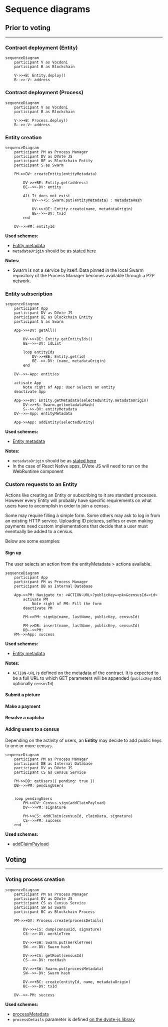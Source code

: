 # Sequence diagrams

## Prior to voting
---

### Contract deployment (Entity)

```mermaid
sequenceDiagram
    participant V as Vocdoni 
    participant B as Blockchain 

    V->>+B: Entity.deploy()
    B-->>-V: address
```

### Contract deployment (Process)

```mermaid
sequenceDiagram
    participant V as Vocdoni
    participant B as Blockchain

    V->>+B: Process.deploy()
    B-->>-V: address
```

### Entity creation

```mermaid
sequenceDiagram
    participant PM as Process Manager
    participant DV as DVote JS
    participant BE as Blockchain Entity
    participant S as Swarm

    PM->>DV: createEntity(entityMetadata)

        DV->>+BE: Entity.get(address)
        BE-->>-DV: entity

        Alt It does not exist
            DV-->+S: Swarm.put(entityMetadata) : metadataHash

            DV->>+BE: Entity.create(name, metadataOrigin)
            BE-->>-DV: txId
        end

    DV-->>PM: entityId
```

**Used schemes:**
* [Entity metadata](/protocol/data-schema.md?id=entity-metadata)
* `metadataOrigin` should be as [stated here](/protocol/data-schema?id=content-uri)

**Notes:** 
* Swarm is not a service by itself. Data pinned in the local Swarm repository of the Process Manager becomes available through a P2P network.

<!-- ### Identity creation -->

### Entity subscription

```mermaid
sequenceDiagram
    participant App
    participant DV as DVote JS
    participant BE as Blockchain Entity
    participant S as Swarm

    App->>+DV: getAll()

        DV->>+BE: Entity.getEntityIds()
        BE-->>-DV: idList

        loop entityIds
            DV->>+BE: Entity.get(id)
            BE-->>-DV: (name, metadataOrigin)
        end

    DV-->>-App: entities

    activate App
        Note right of App: User selects an entity
    deactivate App

    App->>+DV: Entity.getMetadata(selectedEntity.metadataOrigin)
        DV->>+S: Swarm.get(metadataHash)
        S-->>-DV: entityMetadata
    DV-->>-App: entityMetadata

    App->>App: addEntity(selectedEntity)
```

**Used schemes:**
* [Entity metadata](/protocol/data-schema.md?id=entity-metadata)

**Notes:** 
* `metadataOrigin` should be as [stated here](/protocol/data-schema?id=content-uri)
* In the case of React Native apps, DVote JS will need to run on the WebRuntime component

### Custom requests to an Entity

Actions like creating an Entity or subscribing to it are standard processes. However every Entity will probably have specific requirements on what users have to accomplish in order to join a census.

Some may require filling a simple form. Some others may ask to log in from an existing HTTP service. Uploading ID pictures, selfies or even making payments need custom implementations that decide that a user must eventually be added to a census.

Below are some examples:

#### Sign up

The user selects an action from the entityMetadata > actions available.

```mermaid
sequenceDiagram
    participant App
    participant PM as Process Manager
    participant DB as Internal Database

    App->>PM: Navigate to: <ACTION-URL>?publicKey=<pk>&censusId=<id>
        activate PM
            Note right of PM: Fill the form
        deactivate PM

        PM->>PM: signUp(name, lastName, publicKey, censusId)

        PM->>DB: insert(name, lastName, publicKey, censusId)
        DB-->>PM: 
    PM-->>App: success

```

**Used schemes:**
* [Entity metadata](/protocol/data-schema.md?id=entity-metadata)

**Notes:** 
* `ACTION-URL` is defined on the metadata of the contract. It is expected to be a full URL to which GET parameters will be appended (`publicKey` and optionally `censusId`)

#### Submit a picture
#### Make a payment
#### Resolve a captcha

#### Adding users to a census

Depending on the activity of users, an **Entity** may decide to add public keys to one or more census.

```mermaid
sequenceDiagram
    participant PM as Process Manager
    participant DB as Internal Database
    participant DV as DVote JS
    participant CS as Census Service

    PM->>DB: getUsers({ pending: true })
    DB-->>PM: pendingUsers


    loop pendingUsers
        PM->>DV: Census.sign(addClaimPayload)
        DV-->>PM: signature
        
        PM->>CS: addClaim(censusId, claimData, signature)
        CS-->>PM: success
    end

```

**Used schemes:**
* [addClaimPayload](/protocol/data-schema?id=census-service-request-payload)


## Voting
---

### Voting process creation

```mermaid
sequenceDiagram
    participant PM as Process Manager
    participant DV as DVote JS
    participant CS as Census Service
    participant SW as Swarm
    participant BC as Blockchain Process

    PM->>+DV: Process.create(processDetails)

        DV->>+CS: dump(censusId, signature)
        CS-->>-DV: merkleTree

        DV->>+SW: Swarm.put(merkleTree)
        SW-->>-DV: Swarm hash

        DV->>+CS: getRoot(censusId)
        CS-->>-DV: rootHash

        DV->>+SW: Swarm.put(processMetadata)
        SW-->>-DV: Swarm hash

        DV->>+BC: create(entityId, name, metadataOrigin)
        BC-->>-DV: txId

    DV-->>-PM: success

```

**Used schemes:**
* [processMetadata](/protocol/data-schema?id=process-metadata)
* `processDetails` parameter is defined [on the dvote-js library](https://github.com/vocdoni/dvote-client/blob/master/src/dvote/process.ts)
